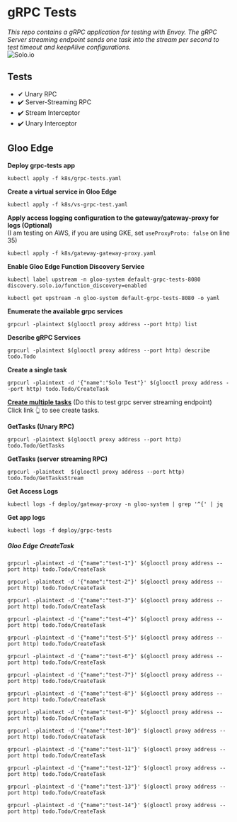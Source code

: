 # gRPC Tests
_This repo contains a gRPC application for testing with Envoy. The gRPC Server streaming endpoint sends one task into the stream per second to test timeout and keepAlive configurations._   
![Solo.io](https://www.solo.io/wp-content/uploads/2019/09/logo-w.svg)

## Tests
- ✔ Unary RPC
- ✔️ Server-Streaming RPC
- ✔️ Stream Interceptor
- ✔️ Unary Interceptor

## Gloo Edge
**Deploy grpc-tests app**   
```
kubectl apply -f k8s/grpc-tests.yaml
```

**Create a virtual service in Gloo Edge**
```
kubectl apply -f k8s/vs-grpc-test.yaml
```

**Apply access logging configuration to the gateway/gateway-proxy for logs (Optional)**   
(I am testing on AWS, if you are using GKE, set `useProxyProto: false` on line 35)
```
kubectl apply -f k8s/gateway-gateway-proxy.yaml
```

**Enable Gloo Edge Function Discovery Service**
```
kubectl label upstream -n gloo-system default-grpc-tests-8080 discovery.solo.io/function_discovery=enabled

kubectl get upstream -n gloo-system default-grpc-tests-8080 -o yaml
```

**Enumerate the available grpc services**
```
grpcurl -plaintext $(glooctl proxy address --port http) list
```

**Describe gRPC Services**
```
grpcurl -plaintext $(glooctl proxy address --port http) describe todo.Todo
```

**Create a single task**
```
grpcurl -plaintext -d '{"name":"Solo Test"}' $(glooctl proxy address --port http) todo.Todo/CreateTask
```

**[Create multiple tasks](#Gloo-Edge-CreateTask)** (Do this to test grpc server streaming endpoint)  
Click link 👆 to see create tasks.

**GetTasks (Unary RPC)**
```
grpcurl -plaintext $(glooctl proxy address --port http) todo.Todo/GetTasks
```

**GetTasks (server streaming RPC)**
```
grpcurl -plaintext  $(glooctl proxy address --port http) todo.Todo/GetTasksStream  
```

**Get Access Logs**
```
kubectl logs -f deploy/gateway-proxy -n gloo-system | grep '^{' | jq
```

**Get app logs**
```
kubectl logs -f deploy/grpc-tests
```

##### Gloo Edge CreateTask
```
grpcurl -plaintext -d '{"name":"test-1"}' $(glooctl proxy address --port http) todo.Todo/CreateTask

grpcurl -plaintext -d '{"name":"test-2"}' $(glooctl proxy address --port http) todo.Todo/CreateTask

grpcurl -plaintext -d '{"name":"test-3"}' $(glooctl proxy address --port http) todo.Todo/CreateTask

grpcurl -plaintext -d '{"name":"test-4"}' $(glooctl proxy address --port http) todo.Todo/CreateTask

grpcurl -plaintext -d '{"name":"test-5"}' $(glooctl proxy address --port http) todo.Todo/CreateTask

grpcurl -plaintext -d '{"name":"test-6"}' $(glooctl proxy address --port http) todo.Todo/CreateTask

grpcurl -plaintext -d '{"name":"test-7"}' $(glooctl proxy address --port http) todo.Todo/CreateTask

grpcurl -plaintext -d '{"name":"test-8"}' $(glooctl proxy address --port http) todo.Todo/CreateTask

grpcurl -plaintext -d '{"name":"test-9"}' $(glooctl proxy address --port http) todo.Todo/CreateTask

grpcurl -plaintext -d '{"name":"test-10"}' $(glooctl proxy address --port http) todo.Todo/CreateTask

grpcurl -plaintext -d '{"name":"test-11"}' $(glooctl proxy address --port http) todo.Todo/CreateTask

grpcurl -plaintext -d '{"name":"test-12"}' $(glooctl proxy address --port http) todo.Todo/CreateTask

grpcurl -plaintext -d '{"name":"test-13"}' $(glooctl proxy address --port http) todo.Todo/CreateTask

grpcurl -plaintext -d '{"name":"test-14"}' $(glooctl proxy address --port http) todo.Todo/CreateTask
```
